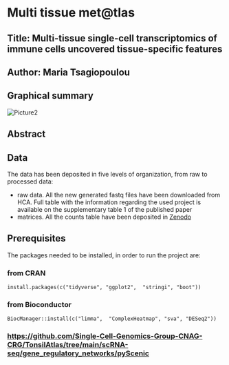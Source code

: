 # Multi tissue met@tlas
## Title: Multi-tissue single-cell transcriptomics of immune cells uncovered tissue-specific features 

## Author: Maria Tsagiopoulou

## Graphical summary
![Picture2](https://user-images.githubusercontent.com/19466299/203803295-3c1bf56c-c81b-4bbb-bede-6bfa66f33f50.png)


## Abstract


## Data
The data has been deposited in five levels of organization, from raw to processed data:

- raw data. All the new generated fastq files have been downloaded from HCA. Full table with the information regarding the used project is available on the supplementary table 1 of the published paper
- matrices. All the counts table have been deposited in [Zenodo](https://zenodo.org/record/XX)


## Prerequisites
The packages needed to be installed, in order to run the project are:

### from CRAN
```
install.packages(c("tidyverse", "ggplot2",  "stringi", "boot"))
```
### from Bioconductor
```
BiocManager::install(c("limma",  "ComplexHeatmap", "sva", "DESeq2"))
```
### https://github.com/Single-Cell-Genomics-Group-CNAG-CRG/TonsilAtlas/tree/main/scRNA-seq/gene_regulatory_networks/pyScenic
